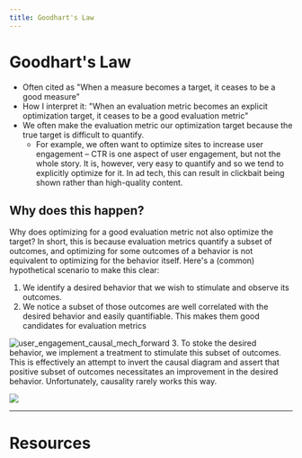 ```yaml
---
title: Goodhart's Law
---
```

# Goodhart's Law
- Often cited as "When a measure becomes a target, it ceases to be a good measure"
- How I interpret it: "When an evaluation metric becomes an explicit optimization target, it ceases to be a good evaluation metric"
- We often make the evaluation metric our optimization target because the true target is difficult to quantify. 
	- For example, we often want to optimize sites to increase user engagement – CTR is one aspect of user engagement, but not the whole story. It is, however, very easy to quantify and so we tend to explicitly optimize for it. In ad tech, this can result in clickbait being shown rather than high-quality content.
## Why does this happen?
Why does optimizing for a good evaluation metric not also optimize the target? In short, this is because evaluation metrics quantify a subset of outcomes, and optimizing for some outcomes of a behavior is not equivalent to optimizing for the behavior itself. Here's a (common) hypothetical scenario to make this clear:

1. We identify a desired behavior that we wish to stimulate and observe its outcomes.
2. We notice a subset of those outcomes are well correlated with the desired behavior and easily quantifiable. This makes them good candidates for evaluation metrics

![user_engagement_causal_mech_forward](../__assets/img/user_engagement_causal_mech_forward.png)
3. To stoke the desired behavior, we implement a treatment to stimulate this subset of outcomes. This is effectively an attempt to invert the causal diagram and assert that positive subset of outcomes necessitates an improvement in the desired behavior. Unfortunately, causality rarely works this way.

![](../__assets/img/user%20engagement%20casual%20diagram%20flipped.png)

---
# Resources
